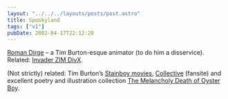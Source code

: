 ```yaml
---
layout: "../../../layouts/posts/post.astro"
title: Spookyland
tags: ["v1"]
pubDate: 2002-04-17T22:12:20
---
```


[Roman Dirge][1] &#8211; a Tim Burton-esque animator (to do him a disservice). Related: [Invader ZIM DivX][2].

(Not strictly) related: Tim Burton&#8217;s [Stainboy movies][3], [Collective][4] (fansite) and excellent poetry and illustration collection [The Melancholy Death of Oyster Boy][5].

[1]: http://www.spookyland.com/
[2]: http://yourmom.sh/zim/
[3]: http://atomfilms.shockwave.com/af/spotlights/stainboy/
[4]: http://www.timburtoncollective.com/
[5]: http://www.amazon.com/exec/obidos/ASIN/0688156819/ohsky07 "The Melancholy Death of Oyster Boy on amazon.com"
